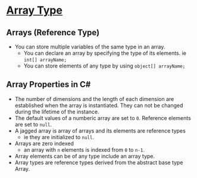 # [Array Type](https://docs.microsoft.com/en-us/dotnet/csharp/programming-guide/arrays/)

## Arrays (Reference Type)
- You can store multiple variables of the same type in an array.
    - You can declare an array by specifying the type of its elements. ie `int[] arrayName;`
    - You can store elements of any type by using `object[] arrayName;`

## Array Properties in C#
- The number of dimensions and the length of each dimension are established when the array is instantiated. They can not be changed during the lifetime of the instance.
- The default values of a numberic array are set to `0`. Reference elements are set to `null`.
- A jagged array is array of arrays and its elements are reference types
    - ie they are initialized to `null`.
- Arrays are zero indexed
    - an array with `n` elements is indexed from `0` to `n-1`.
- Array elements can be of any type include an array type.
- Array types are reference types derived from the abstract base type Array.